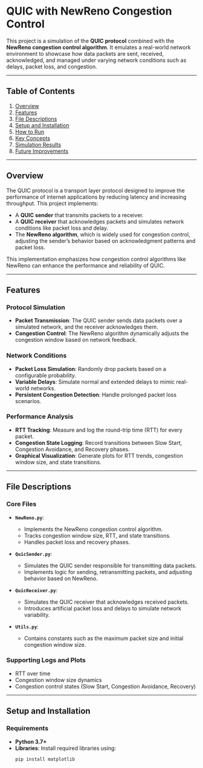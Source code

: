 # QUIC with NewReno Congestion Control

This project is a simulation of the **QUIC protocol** combined with the **NewReno congestion control algorithm**. It emulates a real-world network environment to showcase how data packets are sent, received, acknowledged, and managed under varying network conditions such as delays, packet loss, and congestion. 

---

## Table of Contents
1. [Overview](#overview)
2. [Features](#features)
3. [File Descriptions](#file-descriptions)
4. [Setup and Installation](#setup-and-installation)
5. [How to Run](#how-to-run)
6. [Key Concepts](#key-concepts)
7. [Simulation Results](#simulation-results)
8. [Future Improvements](#future-improvements)

---

## Overview

The QUIC protocol is a transport layer protocol designed to improve the performance of internet applications by reducing latency and increasing throughput. This project implements:
- A **QUIC sender** that transmits packets to a receiver.
- A **QUIC receiver** that acknowledges packets and simulates network conditions like packet loss and delay.
- The **NewReno algorithm**, which is widely used for congestion control, adjusting the sender’s behavior based on acknowledgment patterns and packet loss.

This implementation emphasizes how congestion control algorithms like NewReno can enhance the performance and reliability of QUIC.

---

## Features

### Protocol Simulation
- **Packet Transmission**: The QUIC sender sends data packets over a simulated network, and the receiver acknowledges them.
- **Congestion Control**: The NewReno algorithm dynamically adjusts the congestion window based on network feedback.

### Network Conditions
- **Packet Loss Simulation**: Randomly drop packets based on a configurable probability.
- **Variable Delays**: Simulate normal and extended delays to mimic real-world networks.
- **Persistent Congestion Detection**: Handle prolonged packet loss scenarios.

### Performance Analysis
- **RTT Tracking**: Measure and log the round-trip time (RTT) for every packet.
- **Congestion State Logging**: Record transitions between Slow Start, Congestion Avoidance, and Recovery phases.
- **Graphical Visualization**: Generate plots for RTT trends, congestion window size, and state transitions.

---

## File Descriptions

### Core Files
- **`NewReno.py`**:
  - Implements the NewReno congestion control algorithm.
  - Tracks congestion window size, RTT, and state transitions.
  - Handles packet loss and recovery phases.

- **`QuicSender.py`**:
  - Simulates the QUIC sender responsible for transmitting data packets.
  - Implements logic for sending, retransmitting packets, and adjusting behavior based on NewReno.

- **`QuicReceiver.py`**:
  - Simulates the QUIC receiver that acknowledges received packets.
  - Introduces artificial packet loss and delays to simulate network variability.

- **`Utils.py`**:
  - Contains constants such as the maximum packet size and initial congestion window size.

### Supporting Logs and Plots
- RTT over time
- Congestion window size dynamics
- Congestion control states (Slow Start, Congestion Avoidance, Recovery)

---

## Setup and Installation

### Requirements
- **Python 3.7+**
- **Libraries**: Install required libraries using:
  ```bash
  pip install matplotlib
